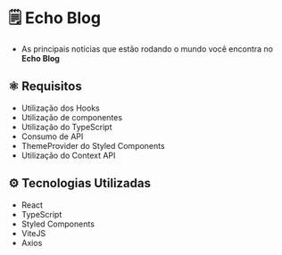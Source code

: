 # 🗒️ Echo Blog

- As principais notícias que estão rodando o mundo você encontra no **Echo Blog**

## ⚛️ Requisitos

- Utilização dos Hooks
- Utilização de componentes
- Utilização do TypeScript
- Consumo de API
- ThemeProvider do Styled Components
- Utilização do Context API

## ⚙️ Tecnologias Utilizadas

- React
- TypeScript
- Styled Components
- ViteJS
- Axios